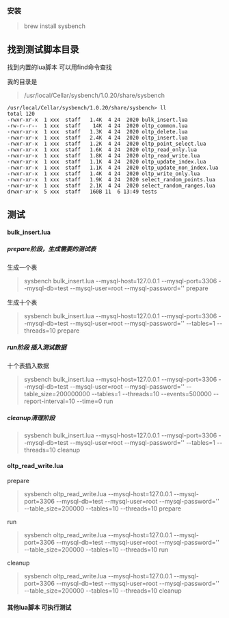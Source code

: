 ### 安装
> brew install sysbench

## 找到测试脚本目录

找到内置的lua脚本 可以用find命令查找 

我的目录是

> /usr/local/Cellar/sysbench/1.0.20/share/sysbench



```
/usr/local/Cellar/sysbench/1.0.20/share/sysbench> ll
total 120
-rwxr-xr-x  1 xxx  staff   1.4K  4 24  2020 bulk_insert.lua
-rw-r--r--  1 xxx  staff    14K  4 24  2020 oltp_common.lua
-rwxr-xr-x  1 xxx  staff   1.3K  4 24  2020 oltp_delete.lua
-rwxr-xr-x  1 xxx  staff   2.4K  4 24  2020 oltp_insert.lua
-rwxr-xr-x  1 xxx  staff   1.2K  4 24  2020 oltp_point_select.lua
-rwxr-xr-x  1 xxx  staff   1.6K  4 24  2020 oltp_read_only.lua
-rwxr-xr-x  1 xxx  staff   1.8K  4 24  2020 oltp_read_write.lua
-rwxr-xr-x  1 xxx  staff   1.1K  4 24  2020 oltp_update_index.lua
-rwxr-xr-x  1 xxx  staff   1.1K  4 24  2020 oltp_update_non_index.lua
-rwxr-xr-x  1 xxx  staff   1.4K  4 24  2020 oltp_write_only.lua
-rwxr-xr-x  1 xxx  staff   1.9K  4 24  2020 select_random_points.lua
-rwxr-xr-x  1 xxx  staff   2.1K  4 24  2020 select_random_ranges.lua
drwxr-xr-x  5 xxx  staff   160B 11  6 13:49 tests
```

## 测试

####  bulk_insert.lua

##### prepare阶段，生成需要的测试表

生成一个表

> sysbench bulk_insert.lua --mysql-host=127.0.0.1 --mysql-port=3306 --mysql-db=test --mysql-user=root --mysql-password='' prepare

生成十个表
> sysbench bulk_insert.lua --mysql-host=127.0.0.1 --mysql-port=3306 --mysql-db=test --mysql-user=root --mysql-password='' --tables=1 --threads=10 prepare 

##### run阶段 插入测试数据

十个表插入数据

> sysbench bulk_insert.lua --mysql-host=127.0.0.1 --mysql-port=3306 --mysql-db=test --mysql-user=root --mysql-password='' --table_size=200000000 --tables=1 --threads=10 --events=500000 --report-interval=10 --time=0 run


##### cleanup清理阶段
> sysbench bulk_insert.lua --mysql-host=127.0.0.1 --mysql-port=3306 --mysql-db=test --mysql-user=root --mysql-password='' --tables=1 --threads=10 cleanup 


####  oltp_read_write.lua

prepare

> sysbench oltp_read_write.lua --mysql-host=127.0.0.1 --mysql-port=3306 --mysql-db=test --mysql-user=root --mysql-password='' --table_size=200000 --tables=10 --threads=10 prepare

run

> sysbench oltp_read_write.lua --mysql-host=127.0.0.1 --mysql-port=3306 --mysql-db=test --mysql-user=root --mysql-password='' --table_size=200000 --tables=10 --threads=10 run

cleanup

> sysbench oltp_read_write.lua --mysql-host=127.0.0.1 --mysql-port=3306 --mysql-db=test --mysql-user=root --mysql-password='' --table_size=200000 --tables=10 --threads=10 cleanup

#### 其他lua脚本  可执行测试
